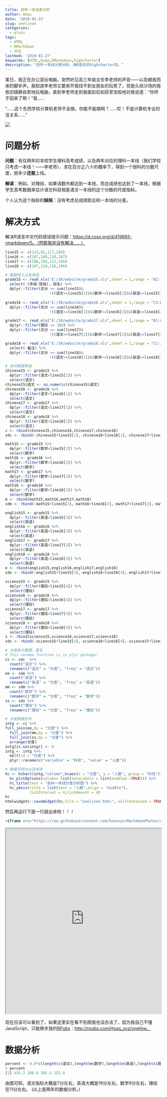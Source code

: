 ```yaml
---
title: 四年一本线差分析
author: Hoas
date: '2019-01-23'
slug: oneline4
categories:
  - plain
tags:
  - HTML
  - RMarkdown
  - 中文
lastmod: '2019-01-27'
keywords: [HTML,hugo,RMarkdown,highcharter]
description: "四年一本线分差分析，用R语言的highcharter包。"
---
```

某日，我正在办公室玩电脑，突然听见高三年级主任李老师的声音——以及朝我而来的脚步声。我知道李老师又要来开我找不到女朋友的玩笑了，但是久经沙场的我依旧镇静自若地玩电脑，直到李老师走到我面前后如获至宝般地对我说道：“你终于回来了啊！”我……

“……这个东西学校计算机老师不会搞，你能不能搞啊？……哎！不是计算机专业的没关系……”

<img src="https://pic.36krcnd.com/201802/27112556/l57o5cb4lzuzn7e1.jpg!1200">
<!--more-->

# 问题分析

**问题**：有往两年的本校学生理科高考成绩，以及两年对应的理科一本线（我们学校只考虑一本线！——李老师），求在百分之八十的概率下，得到一个弱科的分数尺度，弱多少**还能**上线。

**解读**：例如，对理综，如果语数外都达到一本线，而总成绩也达到了一本线，根据学生高考数据来估计语文科目相差语文一本线的这个分数的尺度指标。

个人认为这个指标的**缺陷**：没有考虑总成绩距总和一本线的分差。

# 解决方式

解决R语言中文代码错误提示问题：https://d.cosx.org/d/419665-rmarkdown/5。（然鹅我并没有解决……）

```r
line15 <- c(113,91,117,195)
line16 <- c(107,108,118,187)
line17 <- c(106,104,113,166)
line18 <- c(107,110,116,186)

# 数据导入以及筛选
grade15 <- read_xls("E:/1R/website/grade15.xls",sheet = 1,range = "A2:I1124",col_names = TRUE) %>%
  select(-(年级:班级),-班名) %>%
  dplyr::filter(总分 >= sum(line15)&
                    !((语文>=line15[1])&(数学>=line15[2])&(英语>=line15[3])&(理综>=line15[4])))
  
grade16 <- read_xls("E:/1R/website/grade16.xls",sheet = 1,range = "C3:H1126",col_names = TRUE) %>%
  dplyr::filter(总分 >= sum(line16)&
                    !((语文>=line16[1])&(数学>=line16[2])&(英语>=line16[3])&(理综>=line16[4])))

grade17 <- read_xls("E:/1R/website/grade17.xls",sheet = 1,range = "B1:G1065",col_names = TRUE) %>%
  dplyr::filter(理综 <= 300) %>%
  dplyr::filter(总分 >= sum(line17)&
                    !((语文>=line17[1])&(数学>=line17[2])&(英语>=line17[3])&(理综>=line17[4])))

grade18 <- read_xls("E:/1R/website/grade18.xls",sheet = 1,range = "C1:J989",col_names = TRUE) %>%
  select(-备注) %>%
  dplyr::filter(总分 >= sum(line18)&
                    !((语文>=line18[1])&(数学>=line18[2])&(英语>=line18[3])&(理综>=line18[4])))

# 各科数据筛选
chinese15 <- grade15 %>%
  dplyr::filter(语文<line15[1]) %>%
  select(语文)
chinese15$语文 <- as.numeric(chinese15$语文)
chinese16 <- grade16 %>%
  dplyr::filter(语文<line16[1]) %>%
  select(语文)
chinese17 <- grade17 %>%
  dplyr::filter(语文<line17[1]) %>%
  select(语文)
chinese18 <- grade18 %>%
  dplyr::filter(语文<line18[1]) %>%
  select(语文)
c <- rbind(chinese15,chinese16,chinese17,chinese18)
sdc <- rbind(-chinese15+line15[1],-chinese16+line16[1],-chinese17+line17[1],-chinese18+line18[1])

math15 <- grade15 %>%
  dplyr::filter(数学<line15[2]) %>%
  select(数学)
math16 <- grade16 %>%
  dplyr::filter(数学<line16[2]) %>%
  select(数学)
math17 <- grade17 %>%
  dplyr::filter(数学<line17[2]) %>%
  select(数学)
math18 <- grade18 %>%
  dplyr::filter(数学<line18[2]) %>%
  select(数学)
m <- rbind(math15,math16,math17,math18)
sdm <- rbind(-math15+line15[2],-math16+line16[2],-math17+line17[2],-math18+line18[2])

english15 <- grade15 %>%
  dplyr::filter(英语<line15[3]) %>%
  select(英语)
english16 <- grade16 %>%
  dplyr::filter(英语<line16[3]) %>%
  select(英语)
english17 <- grade17 %>%
  dplyr::filter(英语<line17[3]) %>%
  select(英语)
english18 <- grade18 %>%
  dplyr::filter(英语<line18[3]) %>%
  select(英语)
e <- rbind(english15,english16,english17,english18)
sde <- rbind(-english15+line15[3],-english16+line16[3],-english17+line17[3],-english18+line18[3])

science15 <- grade15 %>%
  dplyr::filter(理综<line15[4]) %>%
  select(理综)
science16 <- grade16 %>%
  dplyr::filter(理综<line16[4]) %>%
  select(理综)
science17 <- grade17 %>%
  dplyr::filter(理综<line17[4]) %>%
  select(理综)
science18 <- grade18 %>%
  dplyr::filter(理综<line18[4]) %>%
  select(理综)
s <- rbind(science15,science16,science17,science18)
sds <- rbind(-science15+line15[4],-science16+line16[4],-science17+line17[4],-science18+line18[4])

# 分差统计整理、更名
# This rename function is in plyr package!
cc <- sdc  %>%
  count("语文") %>%
  rename(c("语文" = "分差", "freq" = "语文"))
ee <- sde %>%
  count("英语") %>%
  rename(c("英语" = "分差", "freq" = "英语"))
mm <- sdm %>%
  count("数学") %>%
  rename(c("数学" = "分差", "freq" = "数学"))
ss <- sds %>%
  count("理综") %>%
  rename(c("理综" = "分差", "freq" = "理综"))

# 分差数据合并
intg <- cc %>%
full_join(ee,by = "分差") %>%
  full_join(mm,by = "分差") %>%
  full_join(ss,by = "分差") %>%
  arrange(分差)
intg[is.na(intg)] <- 0
intg <- intg %>%
  melt(id = "分差") %>%
  plyr::rename(c("variable" = "科目", "value" = "人数"))

# 数据可视化以及保存
hc <- hchart(intg,"column",hcaes(x = "分差", y = "人数", group = "科目")) %>%
  hc_plotOptions(column= list(dataLabels = list(enabled =TRUE))) %>% 
  hc_title(text = "各科一本线分差分析图") %>%
  hc_yAxis(title = list(text = "人数",align = "middle"),
           tickInterval = 4,tickAmount = 4)
hc
htmlwidgets::saveWidget(hc,file = "oneline4.html", selfcontained = TRUE)
```
然后再运行下面一行就出来啦！！！

```html
<iframe src="https://raw.githubusercontent.com/hoasxyz/MarkdownPhotos/master/web-image/oneline4.html" width="100%" height="600px"></iframe>
```

<iframe src="https://raw.githubusercontent.com/hoasxyz/MarkdownPhotos/master/web-image/oneline4.html" width="100%" height="600px"></iframe>

现在应该可以看到了，如果这里实在看不到图我也没办法了，因为我自己不懂JavaScript，只能移步我的[RPubs](http://rpubs.com/Hoas_xyz/)：http://rpubs.com/Hoas_xyz/oneline。

# 数据分析

```r
percent <- 0.8*c(length(c$语文),length(m$数学),length(e$英语),length(s$理综))
> percent
[1] 435.2 280.0 302.4 152.0
```

由图可知，语文指标大概是7分左右，英语大概是19分左右，数学9分左右，理综在11分左右。
(以上是两年的数据分析。)
